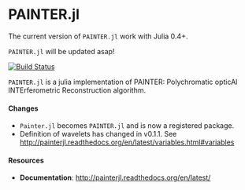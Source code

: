 PAINTER.jl
==========

The current version of ``PAINTER.jl`` work with Julia 0.4+.  

``PAINTER.jl`` will be updated asap!

[![Build Status](https://travis-ci.org/andferrari/PAINTER.jl.svg?branch=master)](https://travis-ci.org/andferrari/PAINTER.jl)

``PAINTER.jl`` is a julia implementation of PAINTER: Polychromatic
opticAl INTErferometric Reconstruction algorithm.

#### Changes

* ``Painter.jl`` becomes ``PAINTER.jl`` and is now a registered package.
* Definition of wavelets has changed in v0.1.1. See <http://painterjl.readthedocs.org/en/latest/variables.html#variables>

#### Resources

* **Documentation**: <http://painterjl.readthedocs.org/en/latest/>
